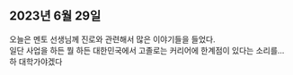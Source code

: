 ## **2023년 6월 29일**

오늘은 멘토 선생님께 진로와 관련해서 많은 이야기들을 들었다.  
일단 사업을 하든 뭘 하든 대한민국에서 고졸로는 커리어에 한계점이 있다는 소리를...  
하 대학가야겠다
